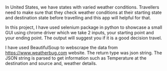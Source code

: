 In United States, we have states with varied weather conditions. Travellers need to make sure that they check weather conditions at their starting state and  destination state before travelling and this app will helpful for that.

In this project, I have used selenium package in python to showcase a small GUI using chrome driver which we take 2 inputs, your starting point and your ending point. The output will suggest you if it is a good decision travel.

I have used BeautifulSoup to webscrape the data from https://www.weatherbug.com website. The return type was json string. The JSON string is parsed to get information such as Temperature at the destination and source and, weather details.
